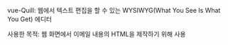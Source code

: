 vue-Quill: 웹에서 텍스트 편집을 할 수 있는 WYSIWYG(What You See Is What You Get) 에디터

사용한 목적: 웹 화면에서 이메일 내용의 HTML을 제작하기 위해 사용
